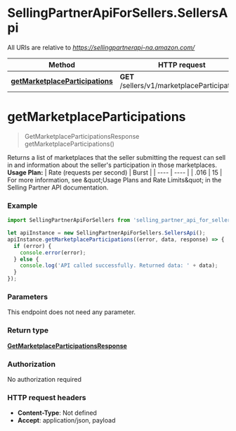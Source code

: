 # SellingPartnerApiForSellers.SellersApi

All URIs are relative to *https://sellingpartnerapi-na.amazon.com/*

Method | HTTP request | Description
------------- | ------------- | -------------
[**getMarketplaceParticipations**](SellersApi.md#getMarketplaceParticipations) | **GET** /sellers/v1/marketplaceParticipations | 

<a name="getMarketplaceParticipations"></a>
# **getMarketplaceParticipations**
> GetMarketplaceParticipationsResponse getMarketplaceParticipations()



Returns a list of marketplaces that the seller submitting the request can sell in and information about the seller&#x27;s participation in those marketplaces.  **Usage Plan:**  | Rate (requests per second) | Burst | | ---- | ---- | | .016 | 15 |  For more information, see \&quot;Usage Plans and Rate Limits\&quot; in the Selling Partner API documentation.

### Example
```javascript
import SellingPartnerApiForSellers from 'selling_partner_api_for_sellers';

let apiInstance = new SellingPartnerApiForSellers.SellersApi();
apiInstance.getMarketplaceParticipations((error, data, response) => {
  if (error) {
    console.error(error);
  } else {
    console.log('API called successfully. Returned data: ' + data);
  }
});
```

### Parameters
This endpoint does not need any parameter.

### Return type

[**GetMarketplaceParticipationsResponse**](GetMarketplaceParticipationsResponse.md)

### Authorization

No authorization required

### HTTP request headers

 - **Content-Type**: Not defined
 - **Accept**: application/json, payload

